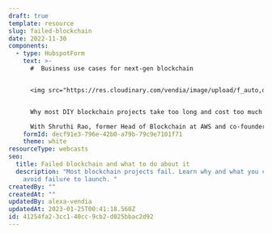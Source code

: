 ```yaml
---
draft: true
template: resource
slug: failed-blockchain
date: 2022-11-30
components:
  - type: HubspotForm
    text: >-
      #  Business use cases for next-gen blockchain


      <img src="https://res.cloudinary.com/vendia/image/upload/f_auto,q_90/v1669869881/webcast-blockchain_lletq5.webp" alt="""" class="image-float-right" width="220" />


      Why most DIY blockchain projects take too long and cost too much and what you can do about it.

      With Shruthi Rao, former Head of Blockchain at AWS and co-founder of Vendia
    formId: decf91e3-796e-42b0-a79b-79c9e7101f71
    theme: white
resourceType: webcasts
seo:
  title: Failed blockchain and what to do about it
  description: "Most blockchain projects fail. Learn why and what you can do to
    avoid failure to launch. "
createdBy: ""
createdAt: ""
updatedBy: alexa-vendia
updatedAt: 2023-01-25T00:41:18.560Z
id: 41254fa2-3cc1-40cc-9cb2-d025bbac2d92
---
```

